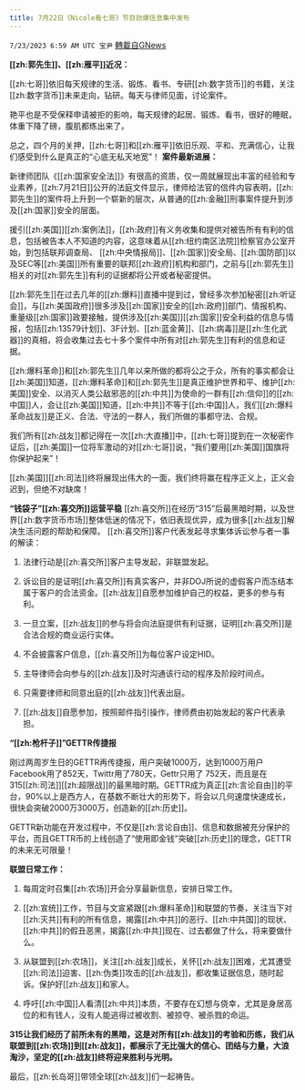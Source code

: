 ```yaml
---
title: 7月22日《Nicole看七哥》节目劲爆信息集中发布
---
```

`7/23/2023 6:59 AM UTC 宝尹` [轉載自GNews](https://gnews.org/articles/1481123)

**[[zh:郭先生]]、[[zh:雁平]]近况：**

[[zh:七哥]]依旧每天规律的生活、锻炼、看书、专研[[zh:数字货币]]的书籍，关注[[zh:数字货币]]未来走向，钻研。每天与律师见面，讨论案件。

艳平也是不受保释申请被拒的影响，每天规律的起居、锻炼、看书，很好的睡眠，体重下降了磅，腹肌都练出来了。

总之，四个月的关押，[[zh:七哥]]和[[zh:雁平]]依旧乐观、平和、充满信心，让我们感受到什么是真正的“心底无私天地宽”！
**案件最新进展：**

新律师团队《[[zh:国家安全法]]》有很高的资质，仅一周就展现出丰富的经验和专业素养，[[zh:7月21日]]公开的法庭文件显示，律师给法官的信件内容表明，[[zh:郭先生]]的案件将上升到一个崭新的层次，从普通的[[zh:金融]]刑事案件提升到涉及[[zh:国家]]安全的层面。

援引[[zh:美国]][[zh:案例法]]，[[zh:政府]]有义务收集和提供对被告所有有利的信息，包括被告本人不知道的内容，这意味着从[[zh:纽约南区法院]]检察官办公室开始，到包括联邦调查局、 [[zh:中央情报局]]、[[zh:国家]]安全局、[[zh:国防部]]以及SEC等[[zh:美国]]所有重要的联邦[[zh:政府]]机构和部门，之前与[[zh:郭先生]]相关的对[[zh:郭先生]]有利的证据都将公开或者秘密提供。

[[zh:郭先生]]在过去几年的[[zh:爆料]]直播中提到过，曾经多次参加秘密[[zh:听证会]]，与[[zh:美国政府]]很多涉及[[zh:国家]]安全的[[zh:政府]]部门、情报机构、重量级[[zh:国家]]政要接触，提供涉及[[zh:美国]][[zh:国家]]安全利益的信息与情报，包括[[zh:13579计划]]、3F计划、[[zh:蓝金黄]]、[[zh:病毒]]是[[zh:生化武器]]的真相，将会收集过去七十多个案件中所有对[[zh:郭先生]]有利的信息和证据。

[[zh:爆料革命]]和[[zh:郭先生]]几年以来所做的都将公之于众，所有的事实都会让[[zh:美国]]知道，[[zh:爆料革命]]和[[zh:郭先生]]是真正维护世界和平、维护[[zh:美国]]安全、以消灭人类公敌邪恶的[[zh:中共]]为使命的一群有[[zh:信仰]]的[[zh:中国]]人，会让[[zh:美国]]知道，[[zh:中共]]不等于[[zh:中国]]人，我们[[zh:爆料革命战友]]是正义、合法、守法的一群人，我们所做的事都守法、合规。

我们所有[[zh:战友]]都记得在一次[[zh:大直播]]中，[[zh:七哥]]提到在一次秘密作证后，[[zh:美国]]一位将军激动的对[[zh:七哥]]说，“我们要用[[zh:美国]]国旗将你保护起来”！

[[zh:美国]][[zh:司法]]终将展现出伟大的一面，我们终将赢在程序正义上，正义会迟到，但绝不对缺席！

**“钱袋子”[[zh:喜交所]]运营平稳**
[[zh:喜交所]]在经历“315”后最黑暗时期，以及世界[[zh:数字货币市场]]整体低迷的情况下，依旧表现优异，成为很多[[zh:战友]]解决生活问题的帮助和保障。
[[zh:喜交所]]客户代表发起寻求集体诉讼参与者一事的解读：
1. 法律行动是[[zh:喜交所]]客户主导发起，非联盟发起。

2. 诉讼目的是证明[[zh:喜交所]]有真实客户，并非DOJ所说的虚假客户而冻结本属于客户的合法资金。[[zh:战友]]自愿参加维护自己的权益，更多的参与有利。

3. 一旦立案，[[zh:战友]]的参与将会向法庭提供有利证据，证明[[zh:喜交所]]是合法合规的商业运行实体。

4. 不会披露客户信息，[[zh:喜交所]]为每位客户设定HID。

5. 主导律师会向参与的[[zh:战友]]及时沟通该行动的程序及阶段时间点。

6. 只需要律师和同意出庭的[[zh:战友]]代表出庭。

7. [[zh:战友]]自愿参加，按照邮件指引操作，律师费由初始发起的客户代表承担。

**“[[zh:枪杆子]]”GETTR传捷报**

刚过两周岁生日的GETTR再传捷报，用户突破1000万，达到1000万用户Facebook用了852天，Twittr用了780天，Gettr只用了 752天，而且是在315[[zh:司法]][[zh:超限战]]的最黑暗时期。GETTR成为真正[[zh:言论自由]]的平台，90%以上是西方人，在基数不断壮大的形势下，将会以几何速度快速成长，很快会突破2000万3000万，创造新的[[zh:历史]]。

GETTR新功能在开发过程中，不仅是[[zh:言论自由]]、信息和数据被充分保护的平台，而且GETTR币的上线创造了“使用即金钱”突破[[zh:历史]]的理念，GETTR的未来无可限量！ 

**联盟日常工作：**

1. 每周定时召集[[zh:农场]]开会分享最新信息，安排日常工作。

2. [[zh:宣统]]工作，节目与文宣紧跟[[zh:爆料革命]]和联盟的节奏，关注当下对[[zh:灭共]]有利的所有信息，揭露[[zh:中共]]的恶行、[[zh:中共国]]的现状、[[zh:中共]]的假丑恶黑，揭露[[zh:中共]]现在、过去都做了什么，将来要做什么。

3. 从联盟到[[zh:农场]]，关注[[zh:战友]]成长，关怀[[zh:战友]]困难，尤其遭受[[zh:司法]]迫害、[[zh:伪类]]攻击的[[zh:战友]]，都收集证据信息，随时起诉。保护好[[zh:战友]]和家人。

4. 呼吁[[zh:中国]]人看清[[zh:中共]]本质，不要存在幻想与侥幸，尤其是身居高位的和有钱人，没有人能逃得过被收割、被掠夺、被杀戮的命运。

**315让我们经历了前所未有的黑暗，这是对所有[[zh:战友]]的考验和历练，我们从联盟到[[zh:农场]]到[[zh:战友]]，都展示了无比强大的信心、团结与力量，大浪淘沙，坚定的[[zh:战友]]终将迎来胜利与光明。**

最后，[[zh:长岛哥]]带领全球[[zh:战友]]们一起祷告。
